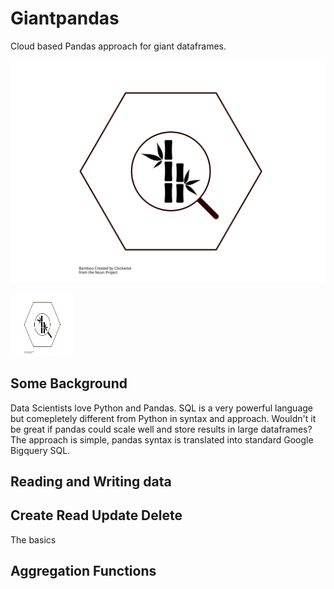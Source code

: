 # Giantpandas
Cloud based Pandas approach for giant dataframes.

![Giant Pandas Logo](/other/giantpandas_logo.svg)

<img src="/other/giantpandas_logo.svg" alt="alt text" width="100" height="100">


## Some Background
Data Scientists love Python and Pandas. SQL is a very powerful language but comepletely different from Python in syntax and approach. Wouldn't it be great if pandas could scale well and store results in large dataframes? The approach is simple, pandas syntax is translated into standard Google Bigquery SQL. 

## Reading and Writing data

## Create Read Update Delete
The basics

## Aggregation Functions



